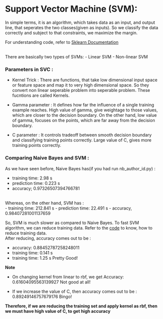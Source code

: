 # Support Vector Machine (SVM):
In simple terms, it is an algorithm, which takes data as an input, and output line, that seperates the two classes(given as inputs).
So we classify the data correctly and subject to that constraints, we maximize the margin.

For understanding code, refer to <a href="http://scikit-learn.org/stable/modules/svm.html">Sklearn Documentation</a>

<br>
There are basically two types of SVMs:
- Linear SVM
- Non-linear SVM



### Parameters in SVC :

- Kernel Trick :
There are functions, that take low dimensional input space or feature space and map it to very high dimensional space. So they convert non linear seperable problem into seperable problem. These fucntions are called Kernels.


- Gamma parameter :
It defines how far the influence of a single training example reaches.
High value of gamma, give weightage to those values, which are closer to the decision boundary.
On the other hand, low value of gamma, focuses on the points, which are far away from the decision boundary.

- C parameter :
It controls tradeoff between smooth decision boundary and classifying training points correctly. Large value of C, gives more training points correctly.

### Comparing Naive Bayes and SVM :
As we have seen before, Naive Bayes has(if you had run nb_author_id.py) : <br>
- training time: 2.98 s
- prediction time: 0.223 s
- accuracy; 0.97326507394766781
<br>
Whereas, on the other hand, SVM has :<br>
- training time: 212.841 s
- prediction time: 22.491 s
- accuracy, 0.98407281001137659

So, SVM is much slower as compared to Naive Bayes.
To fast SVM algorithm, we can reduce training data. 
Refer to the <a href="https://github.com/bodhwani/Machine-Learning/blob/master/_Solutions/svm/svm_author_id.py">code</a> to know, how to reduce training data.<br>
After reducing, accuracy comes out to be :
- accuracy: 0.88452787258248011
- training time: 0.141 s
- training time: 1.25 s
Pretty Good!

**Note** 
- On changing kernel from linear to rbf, we get 
Accuracy: 0.61604095563139927
Not good at all!

- If we increase the value of C, then accuracy comes out to be :
0.89249146757679176
Bingo!

**Therefore, if we are reducing the training set and apply kernel as rbf, then we must have high value of C, to get high accuracy**